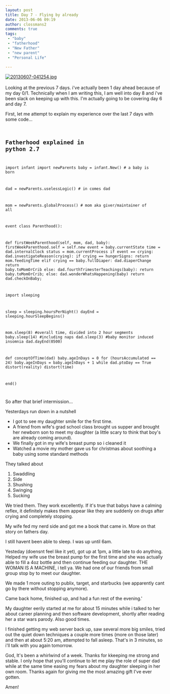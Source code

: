 ```yaml
---
layout: post
title: Day 7 - Flying by already
date: 2013-06-06 09:19
author: clossmans2
comments: true
tags:
 - "baby"
 - "fatherhood"
 - "New Father"
 - "new parent"
 - "Personal Life"
 
---
```

<a href="http://sethclossman.com/blog/wp-content/uploads/2013/06/20130607-041254.jpg"><img src="http://sethclossman.com/blog/wp-content/uploads/2013/06/20130607-041254.jpg" alt="20130607-041254.jpg" class="alignnone size-full" /></a><br /><br />Looking at the previous 7 days. i've actually been 1 day ahead because of my day 0/1.  Technically when I am writing this, I am well into day 8 and i've been slack on keeping up with this.  I'm actually going to be covering day 6 and day 7. 

First, let me attempt to explain my experience over the last 7 days with some code...
<code>
## Fatherhood explained in python 2.7
import infant
import newParents
baby = infant.New() # a baby is born

dad =  newParents.uselessLogic() # in comes dad

mom = newParents.globalProcess() # mom aka giver/maintainer of all

event 
class Parenthood():

def firstWeekParenthood(self, mom, dad, baby):
	firstWeekParenthood.self = self.new
	event = baby.currentState
	time = dad.internalClock
	status = mom.currentProcess
	if event == crying:
		dad.investigateReason(crying):
			if crying == hungerSigns:
				return mom.feedingTime
			elif crying == baby.fullDiaper:
				dad.diaperChange
				return baby.toMomOrCrib
			else:
				dad.fourthTrimesterTeachings(baby):
				return baby.toMomOrCrib;
	else:
		dad.wonderWhatsHappening(baby)
		return dad.checkOnBaby;

import sleeping

sleep = sleeping.hoursPerNight()
dayEnd = sleeping.hourSleepBegins()

mom.sleep(8) #overall time, divided into 2 hour segments
baby.sleep(14) #including naps
dad.sleep(3) #baby monitor induced insomnia
dad.dayEnd(0500)

def conceptOfTime(dad)
	baby.ageInDays = 0
	for (hoursAccumulated == 24)
	baby.ageInDays = baby.ageInDays + 1
	while dad.ptoDay == True
		distort(reality)
		distort(time)

end()
	
</code>

So after that brief intermission...

Yesterdays run down in a nutshell

<ul>
	<li>I got to see my daughter smile for the first time.</li>
	<li>A friend from wife's grad school class brought us supper and brought her newborn son to meet my daughter (a little scary to think that boy's are already coming around).</li>
	<li>We finally got in my wife's breast pump so i cleaned it</li>
	<li>Watched a movie my mother gave us for christmas about soothing a baby using some standard methods</li></ul>

They talked about <ol>
	<li>Swaddling</li>
	<li>Side</li>
	<li>Shushing</li>
	<li>Swinging</li>
	<li>Sucking</li></ol>

We tried them.  They work excellently.  If it's true that babys have a calming reflex, it definitely makes them appear like they are suddenly on drugs after crying and completely stopping.

My wife fed my nerd side and got me a book that came in.  More on that story on fathers day.

I still havent been able to sleep.  I was up until 6am.

Yesteday (doensnt feel like it yet), got up at 1pm, a little late to do anything.  Helped my wife use the breast pump for the first time and she was actually able to fill a 4oz bottle and then continue feeding our daughter.  THE WOMAN IS A MACHINE, i tell ya.  We had one of our friends from small group stop by to meet our daughter.

We made 1 more outing to publix, target, and starbucks (we apparently cant go by there without stopping anymore).

Came back home, finished up, and had a fun rest of the evening.'

My daughter eerily started at me for about 15 minutes while i talked to her about career planning and then software development, shortly after reading her a star wars parody. Also good times.

I finished getting my web server back up, saw several more big smiles, tried out the quiet down techniques a couple more times (more on those later) and then at about 5:20 am, attempted to fall asleep.  That's in 3 minutes, so i'll talk with you again tomorrow.

God, It's been a whirlwind of a week.  Thanks for kkeeping me strong and stable.  I only hope that you'll continue to let me play the role of super dad while at the same time easing my fears about my daughter sleeping in her own room.  Thanks again for giving me the most amazing gift I've ever gotten.

Amen!
